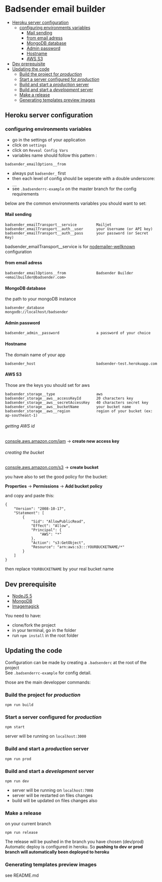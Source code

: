 # Badsender email builder

<!-- START doctoc generated TOC please keep comment here to allow auto update -->
<!-- DON'T EDIT THIS SECTION, INSTEAD RE-RUN doctoc TO UPDATE -->


- [Heroku server configuration](#heroku-server-configuration)
  - [configuring environments variables](#configuring-environments-variables)
    - [Mail sending](#mail-sending)
    - [from email adress](#from-email-adress)
    - [MongoDB database](#mongodb-database)
    - [Admin password](#admin-password)
    - [Hostname](#hostname)
    - [AWS S3](#aws-s3)
- [Dev prerequisite](#dev-prerequisite)
- [Updating the code](#updating-the-code)
  - [Build the project for *production*](#build-the-project-for-production)
  - [Start a server configured for *production*](#start-a-server-configured-for-production)
  - [Build and start a *production* server](#build-and-start-a-production-server)
  - [Build and start a *development* server](#build-and-start-a-development-server)
  - [Make a release](#make-a-release)
  - [Generating templates preview images](#generating-templates-preview-images)

<!-- END doctoc generated TOC please keep comment here to allow auto update -->

## Heroku server configuration

### configuring environments variables

- go in the settings of your application
- click on `settings`
- click on `Reveal Config Vars`
- variables name should follow this pattern :

```
badsender_emailOptions__from
```

- always put `badsender_` first
- then each level of config should be seperate with a double underscore: `__`
- see `.badsenderrc-example` on the master branch for the config requirements

below are the common environments variables you should want to set:


#### Mail sending

```
badsender_emailTransport__service         Mailjet
badsender_emailTransport__auth__user      your Username (or API key)
badsender_emailTransport__auth__pass      your password (or Secret Key)
```


badsender_emailTransport__service is for [nodemailer-wellknown](https://www.npmjs.com/package/nodemailer-wellknown) configuration  


#### from email adress


```
badsender_emailOptions__from              Badsender Builder <emailbuilder@badsender.com>
```

#### MongoDB database

the path to your mongoDB instance

```
badsender_database                        mongodb://localhost/badsender
```

#### Admin password

```
badsender_admin__password                 a password of your choice
```

#### Hostname

The domain name of your app

```
badsender_host                            badsender-test.herokuapp.com
```

#### AWS S3

Those are the keys you should set for aws

```
badsender_storage__type                   aws
badsender_storage__aws__accessKeyId       20 characters key
badsender_storage__aws__secretAccessKey   40 characters secret key
badsender_storage__aws__bucketName        your bucket name
badsender_storage__aws__region            region of your bucket (ex: ap-southeast-1)
```

###### getting AWS id

[console.aws.amazon.com/iam](https://console.aws.amazon.com/iam) -> **create new access key**

###### creating the bucket

[console.aws.amazon.com/s3](https://console.aws.amazon.com/s3) -> **create bucket**

you have also to set the good policy for the bucket:

**Properties** -> **Permissions** -> **Add bucket policy**

and copy and paste this:

```
{
	"Version": "2008-10-17",
	"Statement": [
		{
			"Sid": "AllowPublicRead",
			"Effect": "Allow",
			"Principal": {
				"AWS": "*"
			},
			"Action": "s3:GetObject",
			"Resource": "arn:aws:s3:::YOURBUCKETNAME/*"
		}
	]
}
```

then replace `YOURBUCKETNAME` by your real bucket name

## Dev prerequisite

- [NodeJS 5](https://nodejs.org/en/)
- [MongoDB](https://www.mongodb.com/)
- [Imagemagick](http://www.imagemagick.org/script/index.php)

You need to have:

- clone/fork the project
- in your terminal, go in the folder
- run `npm install` in the root folder


## Updating the code

Configuration can be made by creating a `.badsenderc` at the root of the project  
See `.badsenderrc-example` for config detail.

those are the main developper commands:

### Build the project for *production*

```
npm run build
```

### Start a server configured for *production* 

```
npm start
```

server will be running on `localhost:3000`

### Build and start a *production* server

```
npm run prod
```

### Build and start a *development* server

```
npm run dev
```

- server will be running on `localhost:7000`
- server will be restarted on files changes
- build will be updated on files changes also

### Make a release

on your current branch

```
npm run release
```

The release will be pushed in the branch you have chosen (dev/prod)  
Automatic deploy is configured in heroku. So **pushing to dev or prod branch will automatically been deployed to heroku**

### Generating templates preview images

see README.md
